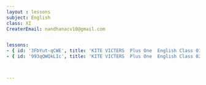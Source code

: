 ```yaml
--- 
layout : lessons 
subject: English
class: XI
CreaterEmail: nandhanacv10@gmail.com


lessons: 
- { id: '3FbYut-qCWE', title: 'KITE VICTERS  Plus One  English Class 01(First Bell-ഫസ്റ്റ് ബെല്‍)' }
- { id: '993qQWQkLIc', title: 'KITE VICTERS  Plus One  English Class 02(First Bell-ഫസ്റ്റ് ബെല്‍)' }



--- 
```

